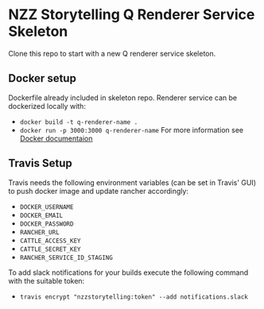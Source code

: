 # NZZ Storytelling Q Renderer Service Skeleton

Clone this repo to start with a new Q renderer service skeleton.

## Docker setup
Dockerfile already included in skeleton repo. Renderer service can be dockerized locally with:
* `docker build -t q-renderer-name .`
* `docker run -p 3000:3000 q-renderer-name`
For more information see [Docker documentaion](https://docs.docker.com/)

## Travis Setup
Travis needs the following environment variables (can be set in Travis' GUI) to push docker image and update rancher accordingly:
* `DOCKER_USERNAME`
* `DOCKER_EMAIL`
* `DOCKER_PASSWORD`
* `RANCHER_URL`
* `CATTLE_ACCESS_KEY`
* `CATTLE_SECRET_KEY`
* `RANCHER_SERVICE_ID_STAGING`

To add slack notifications for your builds execute the following command with the suitable token:
* `travis encrypt "nzzstorytelling:token" --add notifications.slack`
 
